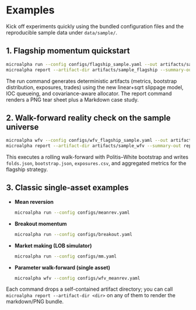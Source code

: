 # Examples

Kick off experiments quickly using the bundled configuration files and the reproducible sample data under `data/sample/`.

## 1. Flagship momentum quickstart

```bash
microalpha run --config configs/flagship_sample.yaml --out artifacts/sample_flagship
microalpha report --artifact-dir artifacts/sample_flagship --summary-out reports/summaries/flagship_mom.md
```

The run command generates deterministic artifacts (metrics, bootstrap distribution, exposures, trades) using the new linear+sqrt slippage model, IOC queueing, and covariance-aware allocator. The report command renders a PNG tear sheet plus a Markdown case study.

## 2. Walk-forward reality check on the sample universe

```bash
microalpha wfv --config configs/wfv_flagship_sample.yaml --out artifacts/sample_wfv
microalpha report --artifact-dir artifacts/sample_wfv --summary-out reports/summaries/flagship_mom_wfv.md --title "Flagship Walk-Forward"
```

This executes a rolling walk-forward with Politis–White bootstrap and writes `folds.json`, `bootstrap.json`, `exposures.csv`, and aggregated metrics for the flagship strategy.

## 3. Classic single-asset examples

- **Mean reversion**

  ```bash
  microalpha run --config configs/meanrev.yaml
  ```

- **Breakout momentum**

  ```bash
  microalpha run --config configs/breakout.yaml
  ```

- **Market making (LOB simulator)**

  ```bash
  microalpha run --config configs/mm.yaml
  ```

- **Parameter walk-forward (single asset)**

  ```bash
  microalpha wfv --config configs/wfv_meanrev.yaml
  ```

Each command drops a self-contained artifact directory; you can call `microalpha report --artifact-dir <dir>` on any of them to render the markdown/PNG bundle.
